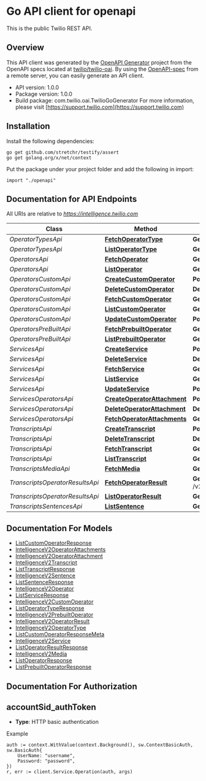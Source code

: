 # Go API client for openapi

This is the public Twilio REST API.

## Overview
This API client was generated by the [OpenAPI Generator](https://openapi-generator.tech) project from the OpenAPI specs located at [twilio/twilio-oai](https://github.com/twilio/twilio-oai/tree/main/spec).  By using the [OpenAPI-spec](https://www.openapis.org/) from a remote server, you can easily generate an API client.

- API version: 1.0.0
- Package version: 1.0.0
- Build package: com.twilio.oai.TwilioGoGenerator
For more information, please visit [https://support.twilio.com](https://support.twilio.com)

## Installation

Install the following dependencies:

```shell
go get github.com/stretchr/testify/assert
go get golang.org/x/net/context
```

Put the package under your project folder and add the following in import:

```golang
import "./openapi"
```

## Documentation for API Endpoints

All URIs are relative to *https://intelligence.twilio.com*

Class | Method | HTTP request | Description
------------ | ------------- | ------------- | -------------
*OperatorTypesApi* | [**FetchOperatorType**](docs/OperatorTypesApi.md#fetchoperatortype) | **Get** /v2/OperatorTypes/{Sid} | 
*OperatorTypesApi* | [**ListOperatorType**](docs/OperatorTypesApi.md#listoperatortype) | **Get** /v2/OperatorTypes | 
*OperatorsApi* | [**FetchOperator**](docs/OperatorsApi.md#fetchoperator) | **Get** /v2/Operators/{Sid} | 
*OperatorsApi* | [**ListOperator**](docs/OperatorsApi.md#listoperator) | **Get** /v2/Operators | 
*OperatorsCustomApi* | [**CreateCustomOperator**](docs/OperatorsCustomApi.md#createcustomoperator) | **Post** /v2/Operators/Custom | 
*OperatorsCustomApi* | [**DeleteCustomOperator**](docs/OperatorsCustomApi.md#deletecustomoperator) | **Delete** /v2/Operators/Custom/{Sid} | 
*OperatorsCustomApi* | [**FetchCustomOperator**](docs/OperatorsCustomApi.md#fetchcustomoperator) | **Get** /v2/Operators/Custom/{Sid} | 
*OperatorsCustomApi* | [**ListCustomOperator**](docs/OperatorsCustomApi.md#listcustomoperator) | **Get** /v2/Operators/Custom | 
*OperatorsCustomApi* | [**UpdateCustomOperator**](docs/OperatorsCustomApi.md#updatecustomoperator) | **Post** /v2/Operators/Custom/{Sid} | 
*OperatorsPreBuiltApi* | [**FetchPrebuiltOperator**](docs/OperatorsPreBuiltApi.md#fetchprebuiltoperator) | **Get** /v2/Operators/PreBuilt/{Sid} | 
*OperatorsPreBuiltApi* | [**ListPrebuiltOperator**](docs/OperatorsPreBuiltApi.md#listprebuiltoperator) | **Get** /v2/Operators/PreBuilt | 
*ServicesApi* | [**CreateService**](docs/ServicesApi.md#createservice) | **Post** /v2/Services | 
*ServicesApi* | [**DeleteService**](docs/ServicesApi.md#deleteservice) | **Delete** /v2/Services/{Sid} | 
*ServicesApi* | [**FetchService**](docs/ServicesApi.md#fetchservice) | **Get** /v2/Services/{Sid} | 
*ServicesApi* | [**ListService**](docs/ServicesApi.md#listservice) | **Get** /v2/Services | 
*ServicesApi* | [**UpdateService**](docs/ServicesApi.md#updateservice) | **Post** /v2/Services/{Sid} | 
*ServicesOperatorsApi* | [**CreateOperatorAttachment**](docs/ServicesOperatorsApi.md#createoperatorattachment) | **Post** /v2/Services/{ServiceSid}/Operators/{OperatorSid} | 
*ServicesOperatorsApi* | [**DeleteOperatorAttachment**](docs/ServicesOperatorsApi.md#deleteoperatorattachment) | **Delete** /v2/Services/{ServiceSid}/Operators/{OperatorSid} | 
*ServicesOperatorsApi* | [**FetchOperatorAttachments**](docs/ServicesOperatorsApi.md#fetchoperatorattachments) | **Get** /v2/Services/{ServiceSid}/Operators | 
*TranscriptsApi* | [**CreateTranscript**](docs/TranscriptsApi.md#createtranscript) | **Post** /v2/Transcripts | 
*TranscriptsApi* | [**DeleteTranscript**](docs/TranscriptsApi.md#deletetranscript) | **Delete** /v2/Transcripts/{Sid} | 
*TranscriptsApi* | [**FetchTranscript**](docs/TranscriptsApi.md#fetchtranscript) | **Get** /v2/Transcripts/{Sid} | 
*TranscriptsApi* | [**ListTranscript**](docs/TranscriptsApi.md#listtranscript) | **Get** /v2/Transcripts | 
*TranscriptsMediaApi* | [**FetchMedia**](docs/TranscriptsMediaApi.md#fetchmedia) | **Get** /v2/Transcripts/{Sid}/Media | 
*TranscriptsOperatorResultsApi* | [**FetchOperatorResult**](docs/TranscriptsOperatorResultsApi.md#fetchoperatorresult) | **Get** /v2/Transcripts/{TranscriptSid}/OperatorResults/{OperatorSid} | 
*TranscriptsOperatorResultsApi* | [**ListOperatorResult**](docs/TranscriptsOperatorResultsApi.md#listoperatorresult) | **Get** /v2/Transcripts/{TranscriptSid}/OperatorResults | 
*TranscriptsSentencesApi* | [**ListSentence**](docs/TranscriptsSentencesApi.md#listsentence) | **Get** /v2/Transcripts/{TranscriptSid}/Sentences | 


## Documentation For Models

 - [ListCustomOperatorResponse](docs/ListCustomOperatorResponse.md)
 - [IntelligenceV2OperatorAttachments](docs/IntelligenceV2OperatorAttachments.md)
 - [IntelligenceV2OperatorAttachment](docs/IntelligenceV2OperatorAttachment.md)
 - [IntelligenceV2Transcript](docs/IntelligenceV2Transcript.md)
 - [ListTranscriptResponse](docs/ListTranscriptResponse.md)
 - [IntelligenceV2Sentence](docs/IntelligenceV2Sentence.md)
 - [ListSentenceResponse](docs/ListSentenceResponse.md)
 - [IntelligenceV2Operator](docs/IntelligenceV2Operator.md)
 - [ListServiceResponse](docs/ListServiceResponse.md)
 - [IntelligenceV2CustomOperator](docs/IntelligenceV2CustomOperator.md)
 - [ListOperatorTypeResponse](docs/ListOperatorTypeResponse.md)
 - [IntelligenceV2PrebuiltOperator](docs/IntelligenceV2PrebuiltOperator.md)
 - [IntelligenceV2OperatorResult](docs/IntelligenceV2OperatorResult.md)
 - [IntelligenceV2OperatorType](docs/IntelligenceV2OperatorType.md)
 - [ListCustomOperatorResponseMeta](docs/ListCustomOperatorResponseMeta.md)
 - [IntelligenceV2Service](docs/IntelligenceV2Service.md)
 - [ListOperatorResultResponse](docs/ListOperatorResultResponse.md)
 - [IntelligenceV2Media](docs/IntelligenceV2Media.md)
 - [ListOperatorResponse](docs/ListOperatorResponse.md)
 - [ListPrebuiltOperatorResponse](docs/ListPrebuiltOperatorResponse.md)


## Documentation For Authorization



## accountSid_authToken

- **Type**: HTTP basic authentication

Example

```golang
auth := context.WithValue(context.Background(), sw.ContextBasicAuth, sw.BasicAuth{
    UserName: "username",
    Password: "password",
})
r, err := client.Service.Operation(auth, args)
```

